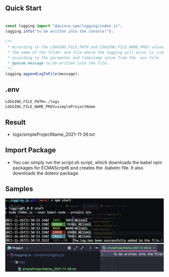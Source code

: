 ## Quick Start

```js

const logging import "@asince_npm/logging/index.js";
logging.info("to be written into the console!");

/**
 * According to the LOGGING_FILE_PATH and LOGGING_FILE_NAME_PREV values in the .env file,
 * the name of the folder and file where the logging will occur is created. The full name of the file is created 
 * according to the parameter and timestamp value from the .env file.
 * @param message to be written into the file.
 */
logging.appendLogToFile(message);
```
## .env
````dotenv
LOGGING_FILE_PATH=./logs
LOGGING_FILE_NAME_PREV=simpleProjectName
````

## Result
- logs/simpleProjectName_2021-11-26.txt

## Import Package
- You can simply run the script.sh script, which downloads the babel npm packages for ECMAScript6 and creates 
the .babelrc file. It also downloads the dotenv package.

## Samples
  ![Screenshot](./images/log_level_example.png)
  ![Screenshot](./images/log_file.png)

